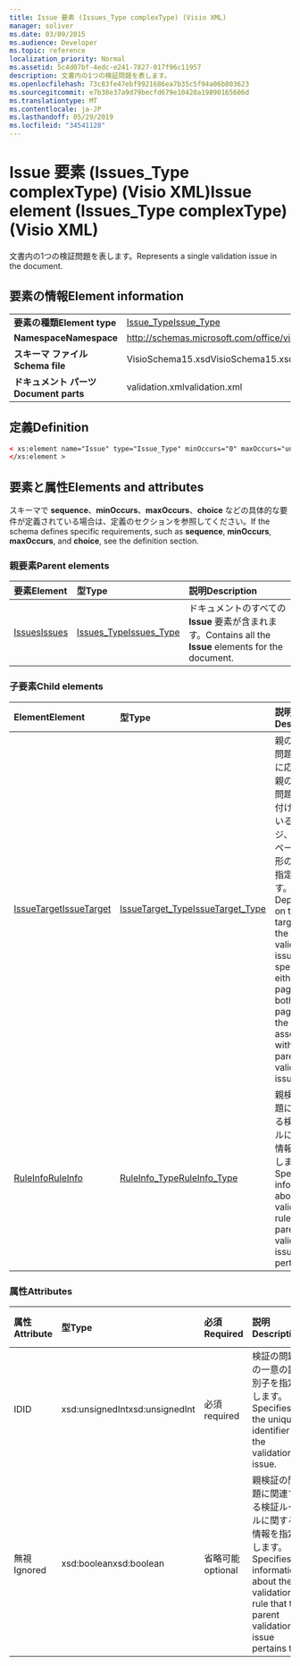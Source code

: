 ```yaml
---
title: Issue 要素 (Issues_Type complexType) (Visio XML)
manager: soliver
ms.date: 03/09/2015
ms.audience: Developer
ms.topic: reference
localization_priority: Normal
ms.assetid: 5c4d07bf-4edc-e241-7827-017f96c11957
description: 文書内の1つの検証問題を表します。
ms.openlocfilehash: 73c83fe47ebf9921686ea7b35c5f94a06b803623
ms.sourcegitcommit: e7b38e37a9d79becfd679e10420a19890165606d
ms.translationtype: MT
ms.contentlocale: ja-JP
ms.lasthandoff: 05/29/2019
ms.locfileid: "34541128"
---
```

# <a name="issue-element-issues_type-complextype-visio-xml"></a><span data-ttu-id="65856-103">Issue 要素 (Issues_Type complexType) (Visio XML)</span><span class="sxs-lookup"><span data-stu-id="65856-103">Issue element (Issues_Type complexType) (Visio XML)</span></span>

<span data-ttu-id="65856-104">文書内の1つの検証問題を表します。</span><span class="sxs-lookup"><span data-stu-id="65856-104">Represents a single validation issue in the document.</span></span>
  
## <a name="element-information"></a><span data-ttu-id="65856-105">要素の情報</span><span class="sxs-lookup"><span data-stu-id="65856-105">Element information</span></span>

|||
|:-----|:-----|
|<span data-ttu-id="65856-106">**要素の種類**</span><span class="sxs-lookup"><span data-stu-id="65856-106">**Element type**</span></span> <br/> |[<span data-ttu-id="65856-107">Issue_Type</span><span class="sxs-lookup"><span data-stu-id="65856-107">Issue_Type</span></span>](issue_type-complextypevisio-xml.md) <br/> |
|<span data-ttu-id="65856-108">**Namespace**</span><span class="sxs-lookup"><span data-stu-id="65856-108">**Namespace**</span></span> <br/> |http://schemas.microsoft.com/office/visio/2012/main  <br/> |
|<span data-ttu-id="65856-109">**スキーマ ファイル**</span><span class="sxs-lookup"><span data-stu-id="65856-109">**Schema file**</span></span> <br/> |<span data-ttu-id="65856-110">VisioSchema15.xsd</span><span class="sxs-lookup"><span data-stu-id="65856-110">VisioSchema15.xsd</span></span>  <br/> |
|<span data-ttu-id="65856-111">**ドキュメント パーツ**</span><span class="sxs-lookup"><span data-stu-id="65856-111">**Document parts**</span></span> <br/> |<span data-ttu-id="65856-112">validation.xml</span><span class="sxs-lookup"><span data-stu-id="65856-112">validation.xml</span></span>  <br/> |
   
## <a name="definition"></a><span data-ttu-id="65856-113">定義</span><span class="sxs-lookup"><span data-stu-id="65856-113">Definition</span></span>

```XML
< xs:element name="Issue" type="Issue_Type" minOccurs="0" maxOccurs="unbounded" >
</xs:element >
```

## <a name="elements-and-attributes"></a><span data-ttu-id="65856-114">要素と属性</span><span class="sxs-lookup"><span data-stu-id="65856-114">Elements and attributes</span></span>

<span data-ttu-id="65856-115">スキーマで **sequence**、**minOccurs**、**maxOccurs**、**choice** などの具体的な要件が定義されている場合は、定義のセクションを参照してください。</span><span class="sxs-lookup"><span data-stu-id="65856-115">If the schema defines specific requirements, such as **sequence**, **minOccurs**, **maxOccurs**, and **choice**, see the definition section.</span></span> 
  
### <a name="parent-elements"></a><span data-ttu-id="65856-116">親要素</span><span class="sxs-lookup"><span data-stu-id="65856-116">Parent elements</span></span>

|<span data-ttu-id="65856-117">**要素**</span><span class="sxs-lookup"><span data-stu-id="65856-117">**Element**</span></span>|<span data-ttu-id="65856-118">**型**</span><span class="sxs-lookup"><span data-stu-id="65856-118">**Type**</span></span>|<span data-ttu-id="65856-119">**説明**</span><span class="sxs-lookup"><span data-stu-id="65856-119">**Description**</span></span>|
|:-----|:-----|:-----|
|[<span data-ttu-id="65856-120">Issues</span><span class="sxs-lookup"><span data-stu-id="65856-120">Issues</span></span>](issues-element-validation_type-complextypevisio-xml.md) <br/> |[<span data-ttu-id="65856-121">Issues_Type</span><span class="sxs-lookup"><span data-stu-id="65856-121">Issues_Type</span></span>](issues_type-complextypevisio-xml.md) <br/> |<span data-ttu-id="65856-122">ドキュメントのすべての **Issue** 要素が含まれます。</span><span class="sxs-lookup"><span data-stu-id="65856-122">Contains all the **Issue** elements for the document.</span></span>  <br/> |
   
### <a name="child-elements"></a><span data-ttu-id="65856-123">子要素</span><span class="sxs-lookup"><span data-stu-id="65856-123">Child elements</span></span>

|<span data-ttu-id="65856-124">**Element**</span><span class="sxs-lookup"><span data-stu-id="65856-124">**Element**</span></span>|<span data-ttu-id="65856-125">**型**</span><span class="sxs-lookup"><span data-stu-id="65856-125">**Type**</span></span>|<span data-ttu-id="65856-126">**説明**</span><span class="sxs-lookup"><span data-stu-id="65856-126">**Description**</span></span>|
|:-----|:-----|:-----|
|[<span data-ttu-id="65856-127">IssueTarget</span><span class="sxs-lookup"><span data-stu-id="65856-127">IssueTarget</span></span>](issuetarget-element-issue_type-complextypevisio-xml.md) <br/> |[<span data-ttu-id="65856-128">IssueTarget_Type</span><span class="sxs-lookup"><span data-stu-id="65856-128">IssueTarget_Type</span></span>](issuetarget_type-complextypevisio-xml.md) <br/> |<span data-ttu-id="65856-129">親の検証の問題の対象に応じて、親の検証の問題に関連付けられているページ、またはページと図形の両方を指定します。</span><span class="sxs-lookup"><span data-stu-id="65856-129">Depending on the target of the parent validation issue, specifies either the page, or both the page and the shape, associated with the parent validation issue.</span></span>  <br/> |
|[<span data-ttu-id="65856-130">RuleInfo</span><span class="sxs-lookup"><span data-stu-id="65856-130">RuleInfo</span></span>](ruleinfo-element-issue_type-complextypevisio-xml.md) <br/> |[<span data-ttu-id="65856-131">RuleInfo_Type</span><span class="sxs-lookup"><span data-stu-id="65856-131">RuleInfo_Type</span></span>](ruleinfo_type-complextypevisio-xml.md) <br/> |<span data-ttu-id="65856-132">親検証の問題に関連する検証ルールに関する情報を指定します。</span><span class="sxs-lookup"><span data-stu-id="65856-132">Specifies information about the validation rule that the parent validation issue pertains to.</span></span>  <br/> |
   
### <a name="attributes"></a><span data-ttu-id="65856-133">属性</span><span class="sxs-lookup"><span data-stu-id="65856-133">Attributes</span></span>

|<span data-ttu-id="65856-134">**属性**</span><span class="sxs-lookup"><span data-stu-id="65856-134">**Attribute**</span></span>|<span data-ttu-id="65856-135">**型**</span><span class="sxs-lookup"><span data-stu-id="65856-135">**Type**</span></span>|<span data-ttu-id="65856-136">**必須**</span><span class="sxs-lookup"><span data-stu-id="65856-136">**Required**</span></span>|<span data-ttu-id="65856-137">**説明**</span><span class="sxs-lookup"><span data-stu-id="65856-137">**Description**</span></span>|<span data-ttu-id="65856-138">**可能な値**</span><span class="sxs-lookup"><span data-stu-id="65856-138">**Possible values**</span></span>|
|:-----|:-----|:-----|:-----|:-----|
|<span data-ttu-id="65856-139">ID</span><span class="sxs-lookup"><span data-stu-id="65856-139">ID</span></span>  <br/> |<span data-ttu-id="65856-140">xsd:unsignedInt</span><span class="sxs-lookup"><span data-stu-id="65856-140">xsd:unsignedInt</span></span>  <br/> |<span data-ttu-id="65856-141">必須</span><span class="sxs-lookup"><span data-stu-id="65856-141">required</span></span>  <br/> |<span data-ttu-id="65856-142">検証の問題の一意の識別子を指定します。</span><span class="sxs-lookup"><span data-stu-id="65856-142">Specifies the unique identifier of the validation issue.</span></span>  <br/> |<span data-ttu-id="65856-143">xsd:unsignedInt 型の値。</span><span class="sxs-lookup"><span data-stu-id="65856-143">Values of the xsd:unsignedInt type.</span></span>  <br/> |
|<span data-ttu-id="65856-144">無視</span><span class="sxs-lookup"><span data-stu-id="65856-144">Ignored</span></span>  <br/> |<span data-ttu-id="65856-145">xsd:boolean</span><span class="sxs-lookup"><span data-stu-id="65856-145">xsd:boolean</span></span>  <br/> |<span data-ttu-id="65856-146">省略可能</span><span class="sxs-lookup"><span data-stu-id="65856-146">optional</span></span>  <br/> |<span data-ttu-id="65856-147">親検証の問題に関連する検証ルールに関する情報を指定します。</span><span class="sxs-lookup"><span data-stu-id="65856-147">Specifies information about the validation rule that the parent validation issue pertains to.</span></span>  <br/> |<span data-ttu-id="65856-148">xsd:boolean 型の値。</span><span class="sxs-lookup"><span data-stu-id="65856-148">Values of the xsd:boolean type.</span></span>  <br/> |
   

